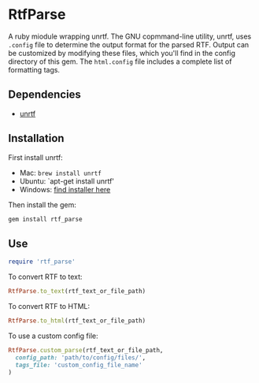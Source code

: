 # RtfParse
A ruby miodule wrapping unrtf. The GNU copmmand-line utility, unrtf, uses `.config` file to determine the output format for the parsed RTF. Output can be customized by modifying these files, which you'll find in the config directory of this gem. The `html.config` file includes a complete list of formatting tags.

## Dependencies
- [unrtf](https://www.gnu.org/software/unrtf/)

## Installation
First install unrtf:
- Mac: `brew install unrtf`
- Ubuntu: `apt-get install unrtf'
- Windows: [find installer here](http://gnuwin32.sourceforge.net/packages/unrtf.htm)

Then install the gem:
```ruby
gem install rtf_parse
```

## Use

```ruby
require 'rtf_parse'
```

To convert RTF to text:

```ruby
RtfParse.to_text(rtf_text_or_file_path)
```

To convert RTF to HTML:

```ruby
RtfParse.to_html(rtf_text_or_file_path)
```

To use a custom config file:

```ruby
RtfParse.custom_parse(rtf_text_or_file_path,
  config_path: 'path/to/config/files/',
  tags_file: 'custom_config_file_name'
)
```
